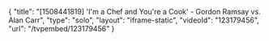 {
    "title": "[1508441819] 'I'm a Chef and You're a Cook' - Gordon Ramsay vs. Alan Carr",
    "type": "solo",
    "layout": "iframe-static",
    "videoId": "123179456",
    "url": "\/tvpembed\/123179456"
}